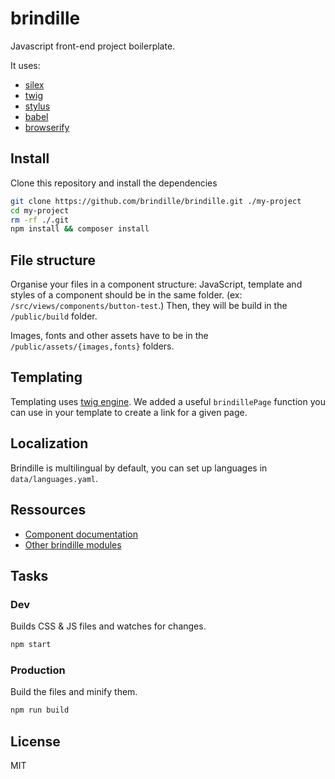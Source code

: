 # brindille

Javascript front-end project boilerplate.

It uses:
- [silex](http://silex.sensiolabs.org/)
- [twig](http://twig.sensiolabs.org/)
- [stylus](http://learnboost.github.io/stylus/)
- [babel](https://babeljs.io/)
- [browserify](http://browserify.org/)

## Install

Clone this repository and install the dependencies

```bash
git clone https://github.com/brindille/brindille.git ./my-project
cd my-project
rm -rf ./.git
npm install && composer install
```

## File structure

Organise your files in a component structure: JavaScript, template and styles of a component should be in the same folder. (ex: `/src/views/components/button-test`.)
Then, they will be build in the `/public/build` folder.

Images, fonts and other assets have to be in the `/public/assets/{images,fonts}` folders.


## Templating

Templating uses [twig engine](http://twig.sensiolabs.org/). We added a useful `brindillePage` function you can use in your template to create a link for a given page.


## Localization

Brindille is multilingual by default, you can set up languages in `data/languages.yaml`.


## Ressources

- [Component documentation](https://github.com/brindille/brindille-component/blob/master/README.md)
- [Other brindille modules](https://github.com/brindille)

## Tasks

### Dev

Builds CSS & JS files and watches for changes.

```bash
npm start
```

### Production

Build the files and minify them.

```bash
npm run build
```

## License

MIT
